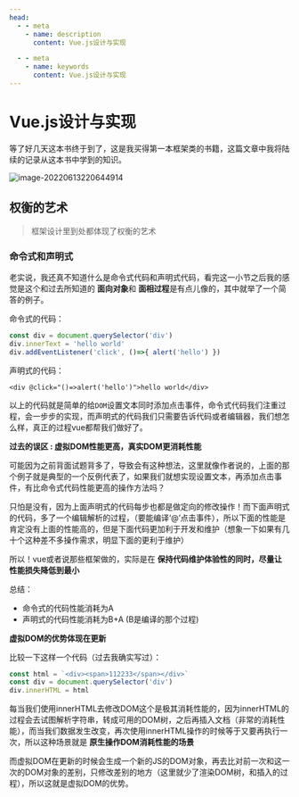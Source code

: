 ```yaml
---
head:
  - - meta
    - name: description
      content: Vue.js设计与实现

  - - meta
    - name: keywords
      content: Vue.js设计与实现
---
```


# Vue.js设计与实现

等了好几天这本书终于到了，这是我买得第一本框架类的书籍，这篇文章中我将陆续的记录从这本书中学到的知识。

![image-20220613220644914](https://vitepress-source.oss-cn-beijing.aliyuncs.com/typoraimage-20220613220644914.png)

## 权衡的艺术

> 框架设计里到处都体现了权衡的艺术

### 命令式和声明式

老实说，我还真不知道什么是命令式代码和声明式代码，看完这一小节之后我的感觉是这个和过去所知道的 **面向对象**和 **面相过程**是有点儿像的，其中就举了一个简答的例子。

命令式的代码：

```js
const div = document.querySelector('div')
div.innerText = 'hello world'
div.addEventListener('click', ()=>{ alert('hello') })
```

 声明式的代码：

```vue
<div @click="()=>alert('hello')">hello world</div>
```

以上的代码就是简单的给`DOM`设置文本同时添加点击事件，命令式代码我们注重过程，会一步步的实现，而声明式的代码我们只需要告诉代码或者编辑器，我们想怎么样，真正的过程vue都帮我们做好了。

**过去的误区 : 虚拟DOM性能更高，真实DOM更消耗性能**

可能因为之前背面试题背多了，导致会有这种想法，这里就像作者说的，上面的那个例子就是典型的一个反例代表了，如果我们就想实现设置文本，再添加点击事件，有比命令式代码性能更高的操作方法吗？

只怕是没有，因为上面声明式的代码每步也都是做定向的修改操作！而下面声明式的代码，多了一个编辑解析的过程，（要能编译‘@’点击事件），所以下面的性能是肯定没有上面的性能高的，但是下面代码更加利于开发和维护（想象一下如果有几十个这种差不多操作需求，明显下面的更利于维护）

所以！vue或者说那些框架做的，实际是在 **保持代码维护体验性的同时，尽量让性能损失降低到最小**

总结：

- 命令式的代码性能消耗为A
- 声明式的代码性能消耗为B+A (B是编译的那个过程)

**虚拟DOM的优势体现在更新**

比较一下这样一个代码（过去我确实写过）：

```js
const html = `<div><span>112233</span></div>`
const div = document.querySelector('div')
div.innerHTML = html
```

每当我们使用innerHTML去修改DOM这个是极其消耗性能的，因为innerHTML的过程会去试图解析字符串，转成可用的DOM树，之后再插入文档（非常的消耗性能），而当我们数据发生改变，再次使用innerHTML操作的时候等于又要再执行一次，所以这种场景就是 **原生操作DOM消耗性能的场景**

而虚拟DOM在更新的时候会生成一个新的JS的DOM对象，再去比对前一次和这一次的DOM对象的差别，只修改差别的地方（这里就少了渲染DOM树，和插入的过程），所以这就是虚拟DOM的优势。